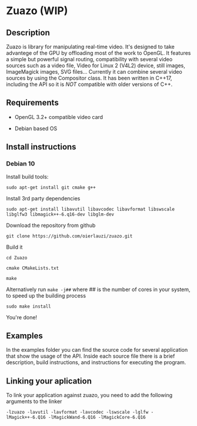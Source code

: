 # Zuazo (WIP)

## Description

Zuazo is library for manipulating real-time video. It's designed to take advantege of the GPU by offloading most of the work to OpenGL. It features a simple but powerful signal routing, compatibility with several video sources such as a video file, Video for Linux 2 (V4L2) device, still images, ImageMagick images, SVG files... Currently it can combine several video sources by using the Compositor class.  It has been written in C++17, including the API so it is *NOT* compatible with older versions of C++.

## Requirements

- OpenGL 3.2+ compatible video card

- Debian based OS

## Install instructions

### Debian 10

Install build tools:

``sudo apt-get install git cmake g++``

Install 3rd party dependencies

``sudo apt-get install libavutil libavcodec libavformat libswscale libglfw3 libmagick++-6.q16-dev libglm-dev ``

Download the repository from github
 
``git clone https://github.com/oierlauzi/zuazo.git``

Build it

 ``cd Zuazo``

``cmake CMakeLists.txt``

``make ``

Alternatively run ``make -j##`` where ## is the number of cores in your system, to speed up the building process

``sudo make install``

You're done!

## Examples

In the examples folder you can find the source code for several application that show the usage of the API. Inside each source file there is a brief description, build instructions, and instructions for executing the program.

## Linking your aplication

To link your application against zuazo, you need to add the following arguments to the linker

``-lzuazo -lavutil -lavformat -lavcodec -lswscale -lglfw -lMagick++-6.Q16 -lMagickWand-6.Q16 -lMagickCore-6.Q16``

